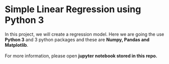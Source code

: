 <h1>Simple Linear Regression using Python 3</h1>

<p>In this project, we will create a regression model. Here we are going the use <b>Python 3</b> and 3 python packages and these are <b>Numpy, Pandas and Matplotlib</b>.<br><br>For more information, please open <b>jupyter notebook stored in this repo.</b></p>
